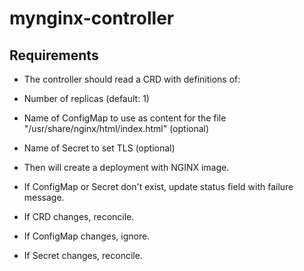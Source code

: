 # mynginx-controller

## Requirements

- The controller should read a CRD with definitions of:
 - Number of replicas (default: 1)
 - Name of ConfigMap to use as content for the file "/usr/share/nginx/html/index.html" (optional)
 - Name of Secret to set TLS (optional)

- Then will create a deployment with NGINX image.

- If ConfigMap or Secret don't exist, update status field with failure message.
- If CRD changes, reconcile.
- If ConfigMap changes, ignore.
- If Secret changes, reconcile.
  
